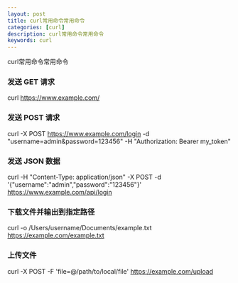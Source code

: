```yaml
---
layout: post
title: curl常用命令常用命令
categories: [curl]
description: curl常用命令常用命令
keywords: curl
---
```


curl常用命令常用命令

### 发送 GET 请求
curl https://www.example.com/

### 发送 POST 请求
curl -X POST https://www.example.com/login -d "username=admin&password=123456" -H "Authorization: Bearer my_token"

### 发送 JSON 数据
curl -H "Content-Type: application/json" -X POST -d '{"username":"admin","password":"123456"}' https://www.example.com/api/login

### 下载文件并输出到指定路径
curl -o /Users/username/Documents/example.txt https://example.com/example.txt

### 上传文件
curl -X POST -F 'file=@/path/to/local/file' https://example.com/upload